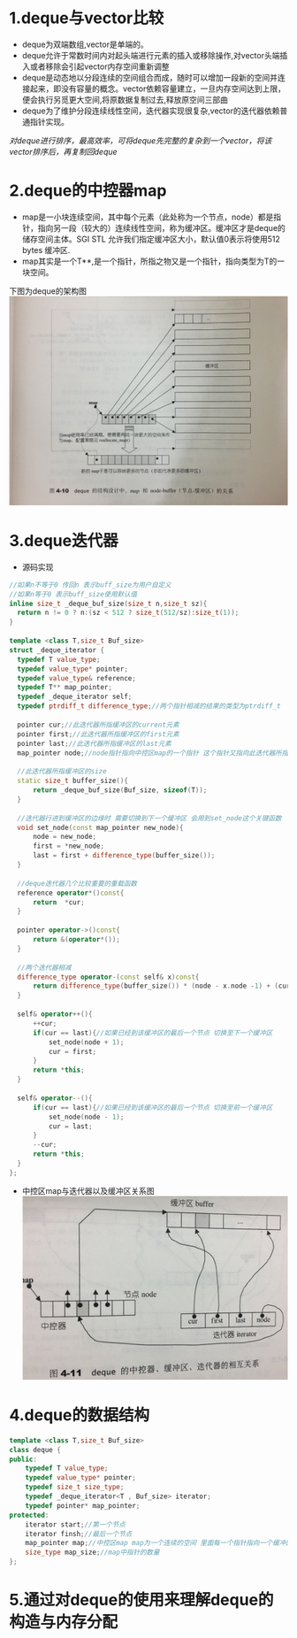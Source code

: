 # 1.deque与vector比较
  * deque为双端数组,vector是单端的。
  * deque允许于常数时间内对起头端进行元素的插入或移除操作,对vector头端插入或者移除会引起vector内存空间重新调整
  * deque是动态地以分段连续的空间组合而成，随时可以增加一段新的空间并连接起来，即没有容量的概念。vector依赖容量建立，一旦内存空间达到上限，便会执行另觅更大空间,将原数据复制过去,释放原空间三部曲
  * deque为了维护分段连续线性空间，迭代器实现很复杂,vector的迭代器依赖普通指针实现。
  
  *对deque进行排序，最高效率，可将deque先完整的复杂到一个vector，将该vector排序后，再复制回deque*

# 2.deque的中控器map
  * map是一小块连续空间，其中每个元素（此处称为一个节点，node）都是指针，指向另一段（较大的）连续线性空间，称为缓冲区。缓冲区才是deque的储存空间主体。SGI STL 允许我们指定缓冲区大小，默认值0表示将使用512 bytes 缓冲区.
  * map其实是一个T**,是一个指针，所指之物又是一个指针，指向类型为T的一块空间。
  
下图为deque的架构图
![Image of deque](https://github.com/KleinParadise/CppSTLStudyRecord/blob/master/deque.JPG)
  
# 3.deque迭代器
  * 源码实现
  ```cpp
  //如果n不等于0 传回n 表示buff_size为用户自定义
//如果n等于0 表示buff_size使用默认值
inline size_t _deque_buf_size(size_t n,size_t sz){
    return n != 0 ? n:(sz < 512 ? size_t(512/sz):size_t(1));
}

template <class T,size_t Buf_size>
struct _deque_iterator {
    typedef T value_type;
    typedef value_type* pointer;
    typedef value_type& reference;
    typedef T** map_pointer;
    typedef _deque_iterator self;
    typedef ptrdiff_t difference_type;//两个指针相减的结果的类型为ptrdiff_t
    
    pointer cur;//此迭代器所指缓冲区的current元素
    pointer first;//此迭代器所指缓冲区的first元素
    pointer last;//此迭代器所指缓冲区的last元素
    map_pointer node;//node指针指向中控区map的一个指针 这个指针又指向此迭代器所指缓冲区的第一个元素
    
    //此迭代器所指缓冲区的size
    static size_t buffer_size(){
        return _deque_buf_size(Buf_size, sizeof(T));
    }
    
    //迭代器行进到缓冲区的边缘时 需要切换到下一个缓冲区 会用到set_node这个关键函数
    void set_node(const map_pointer new_node){
        node = new_node;
        first = *new_node;
        last = first + difference_type(buffer_size());
    }
    
    //deque迭代器几个比较重要的重载函数
    reference operator*()const{
        return  *cur;
    }
    
    pointer operator->()const{
        return &(operator*());
    }
    
    //两个迭代器相减
    difference_type operator-(const self& x)const{
        return difference_type(buffer_size()) * (node - x.node -1) + (cur - first) + (x.last -x.cur);
    }
    
    self& operator++(){
        ++cur;
        if(cur == last){//如果已经到该缓冲区的最后一个节点 切换至下一个缓冲区
            set_node(node + 1);
            cur = first;
        }
        return *this;
    }
    
    self& operator--(){
        if(cur == last){//如果已经到该缓冲区的最后一个节点 切换至前一个缓冲区
            set_node(node - 1);
            cur = last;
        }
        --cur;
        return *this;
    }
};
  ```
  * 中控区map与迭代器以及缓冲区关系图
  ![Image of deque](https://github.com/KleinParadise/CppSTLStudyRecord/blob/master/deque_struct.png)
  

# 4.deque的数据结构
```cpp
template <class T,size_t Buf_size>
class deque {
public:
    typedef T value_type;
    typedef value_type* pointer;
    typedef size_t size_type;
    typedef _deque_iterator<T , Buf_size> iterator;
    typedef pointer* map_pointer;
protected:
    iterator start;//第一个节点
    iterator finsh;//最后一个节点
    map_pointer map;//中控区map map为一个连续的空间 里面每一个指针指向一个缓冲区
    size_type map_size;//map中指针的数量
};
```

# 5.通过对deque的使用来理解deque的构造与内存分配





